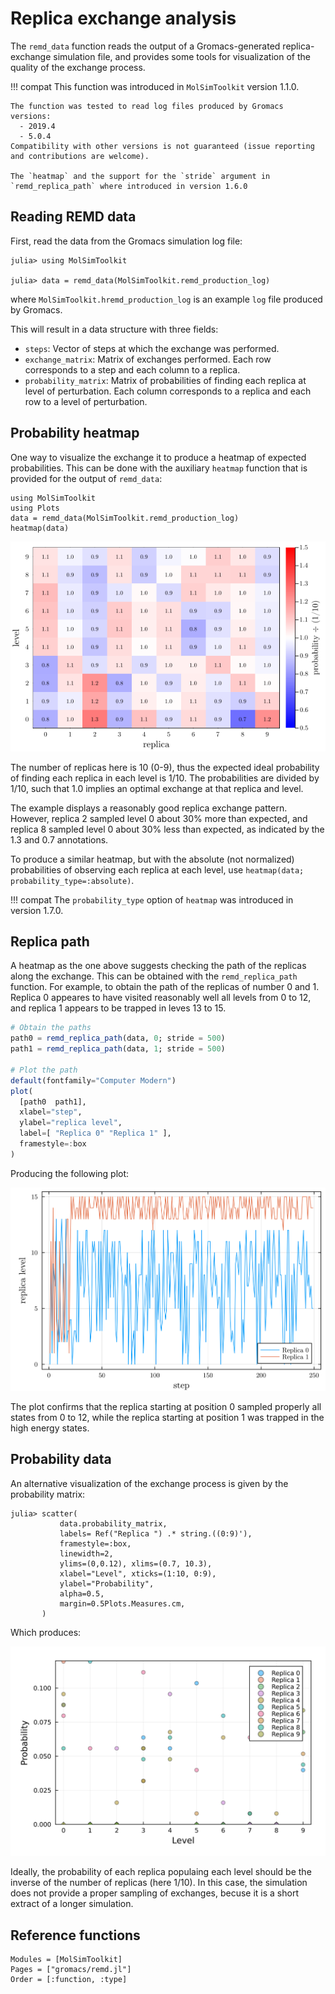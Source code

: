 # Replica exchange analysis

The `remd_data` function reads the output of a Gromacs-generated 
replica-exchange simulation file, and provides some tools for visualization
of the quality of the exchange process.

!!! compat
    This function was introduced in `MolSimToolkit` version 1.1.0. 

    The function was tested to read log files produced by Gromacs versions: 
      - 2019.4
      - 5.0.4
    Compatibility with other versions is not guaranteed (issue reporting and contributions are welcome). 

    The `heatmap` and the support for the `stride` argument in `remd_replica_path` where introduced in version 1.6.0

## Reading REMD data

First, read the data from the Gromacs simulation log file:

```julia-repl
julia> using MolSimToolkit

julia> data = remd_data(MolSimToolkit.remd_production_log)
```
where `MolSimToolkit.hremd_production_log` is an example `log` file produced by Gromacs.

This will result in a data structure with three fields:

- `steps`: Vector of steps at which the exchange was performed.
- `exchange_matrix`: Matrix of exchanges performed. 
  Each row corresponds to a step and each column to a replica. 
- `probability_matrix`: Matrix of probabilities of finding each replica at level of 
  perturbation. Each column corresponds to a replica and each row to a level of
  perturbation.

## Probability heatmap

One way to visualize the exchange it to produce a heatmap of expected probabilities. This
can be done with the auxiliary `heatmap` function that is provided for the output
of `remd_data`: 

```@example
using MolSimToolkit
using Plots
data = remd_data(MolSimToolkit.remd_production_log)
heatmap(data)
```

![](./images/REMD/remd_heatmap.png)

The number of replicas here is 10 (0-9), thus the expected ideal probability of finding each replica
in each level is $1/10$. The probabilities are divided by $1/10$, such that $1.0$ implies 
an optimal exchange at that replica and level. 

The example displays a reasonably good replica exchange pattern. However,
replica 2 sampled level 0 about 30% more than expected, and replica 8 sampled 
level 0 about 30% less than expected, as indicated by the 1.3 and 0.7 annotations. 

To produce a similar heatmap, but with the absolute (not normalized) probabilities of 
observing each replica at each level, use `heatmap(data; probability_type=:absolute)`. 

!!! compat
    The `probability_type` option of `heatmap` was introduced in version 1.7.0.

## Replica path

A heatmap as the one above suggests checking the path of the replicas along the exchange. 
This can be obtained with the `remd_replica_path` function. For example, to obtain the path
of the replicas of number 0 and 1. Replica 0 appeares to have visited reasonably well 
all levels from 0 to 12, and replica 1 appears to be trapped in leves 13 to 15.

```julia
# Obtain the paths
path0 = remd_replica_path(data, 0; stride = 500)
path1 = remd_replica_path(data, 1; stride = 500)

# Plot the path
default(fontfamily="Computer Modern")
plot(
  [path0  path1],
  xlabel="step",
  ylabel="replica level",
  label=[ "Replica 0" "Replica 1" ],
  framestyle=:box
)
```

Producing the following plot:

![](./images/REMD/replica_path.png)

The plot confirms that the replica starting at position 0 sampled properly all states from 0 to 12,
while the replica starting at position 1 was trapped in the high energy states.

## Probability data

An alternative visualization of the exchange process is
given by the probability matrix:

```julia-repl
julia> scatter(
           data.probability_matrix,
           labels= Ref("Replica ") .* string.((0:9)'),
           framestyle=:box,
           linewidth=2,
           ylims=(0,0.12), xlims=(0.7, 10.3),
           xlabel="Level", xticks=(1:10, 0:9),
           ylabel="Probability",
           alpha=0.5,
           margin=0.5Plots.Measures.cm,
       )
```

Which produces:

![hremd2.svg](./images/REMD/hremd2.svg)

Ideally, the probability of each replica populaing each level should be the inverse of the number of replicas (here $1/10$). In this case, the simulation does not provide a proper sampling
of exchanges, becuse it is a short extract of a longer simulation. 

## Reference functions

```@autodocs
Modules = [MolSimToolkit]
Pages = ["gromacs/remd.jl"]
Order = [:function, :type]
```




